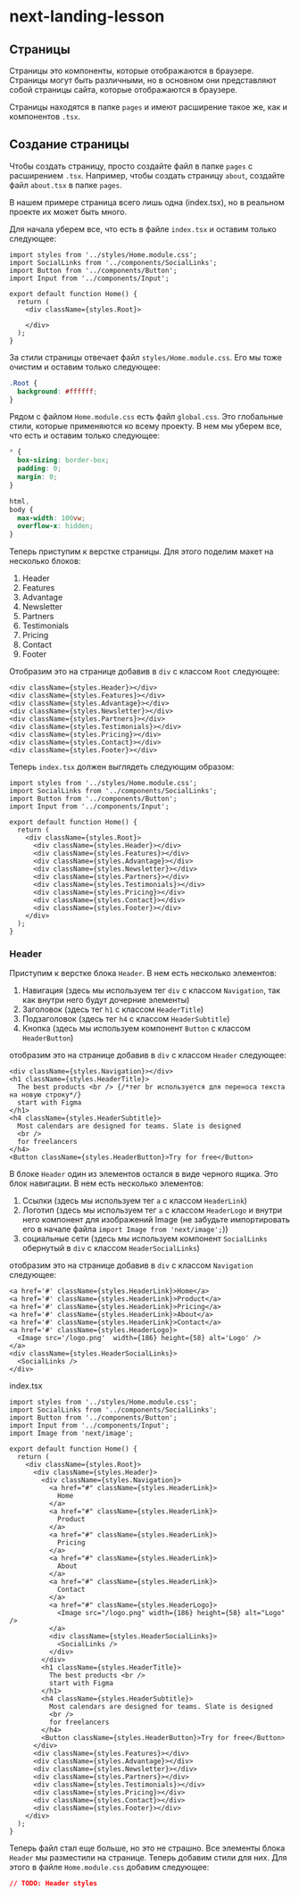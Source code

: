 # next-landing-lesson

## Страницы

Страницы это компоненты, которые отображаются в браузере. Страницы могут быть различными, но в основном они представляют собой страницы сайта, которые отображаются в браузере.

Страницы находятся в папке `pages` и имеют расширение такое же, как и компонентов `.tsx`.

## Создание страницы

Чтобы создать страницу, просто создайте файл в папке `pages` с расширением `.tsx`. Например, чтобы создать страницу `about`, создайте файл `about.tsx` в папке `pages`.

В нашем примере страница всего лишь одна (index.tsx), но в реальном проекте их может быть много.

Для начала уберем все, что есть в файле `index.tsx` и оставим только следующее:

```tsx
import styles from '../styles/Home.module.css';
import SocialLinks from '../components/SocialLinks';
import Button from '../components/Button';
import Input from '../components/Input';

export default function Home() {
  return (
    <div className={styles.Root}>
      
    </div>
  );
}
```

За стили страницы отвечает файл `styles/Home.module.css`. Его мы тоже очистим и оставим только следующее:

```css
.Root {
  background: #ffffff;
}
```

Рядом с файлом `Home.module.css` есть файл `global.css`. Это глобальные стили, которые применяются ко всему проекту. В нем мы уберем все, что есть и оставим только следующее:

```css
* {
  box-sizing: border-box;
  padding: 0;
  margin: 0;
}

html,
body {
  max-width: 100vw;
  overflow-x: hidden;
}
```

Теперь приступим к верстке страницы. Для этого поделим макет на несколько блоков:

  1. Header
  2. Features
  3. Advantage
  4. Newsletter
  5. Partners
  6. Testimonials
  7. Pricing
  8. Contact
  9. Footer

Отобразим это на странице добавив в `div` с классом `Root` следующее:

```tsx
<div className={styles.Header}></div>
<div className={styles.Features}></div>
<div className={styles.Advantage}></div>
<div className={styles.Newsletter}></div>
<div className={styles.Partners}></div>
<div className={styles.Testimonials}></div>
<div className={styles.Pricing}></div>
<div className={styles.Contact}></div>
<div className={styles.Footer}></div>
```

Теперь `index.tsx` должен выглядеть следующим образом:

```tsx
import styles from '../styles/Home.module.css';
import SocialLinks from '../components/SocialLinks';
import Button from '../components/Button';
import Input from '../components/Input';

export default function Home() {
  return (
    <div className={styles.Root}>
      <div className={styles.Header}></div>
      <div className={styles.Features}></div>
      <div className={styles.Advantage}></div>
      <div className={styles.Newsletter}></div>
      <div className={styles.Partners}></div>
      <div className={styles.Testimonials}></div>
      <div className={styles.Pricing}></div>
      <div className={styles.Contact}></div>
      <div className={styles.Footer}></div>
    </div>
  );
}
```

### Header

Приступим к верстке блока `Header`. В нем есть несколько элементов:

  1. Навигация (здесь мы используем тег `div` с классом `Navigation`, так как внутри него будут дочерние элементы)
  2. Заголовок (здесь тег `h1` с классом `HeaderTitle`)
  3. Подзаголовок (здесь тег `h4` c классом `HeaderSubtitle`)
  4. Кнопка (здесь мы используем компонент `Button` с классом `HeaderButton`)

отобразим это на странице добавив в `div` с классом `Header` следующее:

```tsx
<div className={styles.Navigation}></div>
<h1 className={styles.HeaderTitle}>
  The best products <br /> {/*тег br используется для переноса текста на новую строку*/}
  start with Figma
</h1>
<h4 className={styles.HeaderSubtitle}>
  Most calendars are designed for teams. Slate is designed
  <br />
  for freelancers
</h4>
<Button className={styles.HeaderButton}>Try for free</Button>
```

В блоке `Header` один из элементов остался в виде черного ящика. Это блок навигации. В нем есть несколько элементов:

  1. Ссылки (здесь мы используем тег `a` с классом `HeaderLink`)
  2. Логотип (здесь мы используем тег `a` с классом `HeaderLogo` и внутри него компонент для изображений Image (не забудьте импортировать его в начале файла `import Image from 'next/image';`))
  3. социальные сети (здесь мы используем компонент `SocialLinks` обернутый в `div` с классом `HeaderSocialLinks`)
  
отобразим это на странице добавив в `div` с классом `Navigation` следующее:
  
```tsx
<a href='#' className={styles.HeaderLink}>Home</a>
<a href='#' className={styles.HeaderLink}>Product</a>
<a href='#' className={styles.HeaderLink}>Pricing</a>
<a href='#' className={styles.HeaderLink}>About</a>
<a href='#' className={styles.HeaderLink}>Contact</a>
<a href='#' className={styles.HeaderLogo}>
  <Image src='/logo.png'  width={186} height={58} alt='Logo' />
</a>
<div className={styles.HeaderSocialLinks}>
  <SocialLinks />
</div>
```

index.tsx

```tsx
import styles from '../styles/Home.module.css';
import SocialLinks from '../components/SocialLinks';
import Button from '../components/Button';
import Input from '../components/Input';
import Image from 'next/image';

export default function Home() {
  return (
    <div className={styles.Root}>
      <div className={styles.Header}>
        <div className={styles.Navigation}>
          <a href="#" className={styles.HeaderLink}>
            Home
          </a>
          <a href="#" className={styles.HeaderLink}>
            Product
          </a>
          <a href="#" className={styles.HeaderLink}>
            Pricing
          </a>
          <a href="#" className={styles.HeaderLink}>
            About
          </a>
          <a href="#" className={styles.HeaderLink}>
            Contact
          </a>
          <a href="#" className={styles.HeaderLogo}>
            <Image src="/logo.png" width={186} height={58} alt="Logo" />
          </a>
          <div className={styles.HeaderSocialLinks}>
            <SocialLinks />
          </div>
        </div>
        <h1 className={styles.HeaderTitle}>
          The best products <br />
          start with Figma
        </h1>
        <h4 className={styles.HeaderSubtitle}>
          Most calendars are designed for teams. Slate is designed
          <br />
          for freelancers
        </h4>
        <Button className={styles.HeaderButton}>Try for free</Button>
      </div>
      <div className={styles.Features}></div>
      <div className={styles.Advantage}></div>
      <div className={styles.Newsletter}></div>
      <div className={styles.Partners}></div>
      <div className={styles.Testimonials}></div>
      <div className={styles.Pricing}></div>
      <div className={styles.Contact}></div>
      <div className={styles.Footer}></div>
    </div>
  );
}
```

Теперь файл стал еще больше, но это не страшно. Все элементы блока `Header` мы разместили на странице. Теперь добавим стили для них. Для этого в файле `Home.module.css` добавим следующее:

```css
// TODO: Header styles
```

